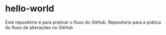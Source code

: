 # hello-world
Este repositório é para praticar o fluxo do GitHub. Repositório para a prática do fluxo de alterações no GitHub
